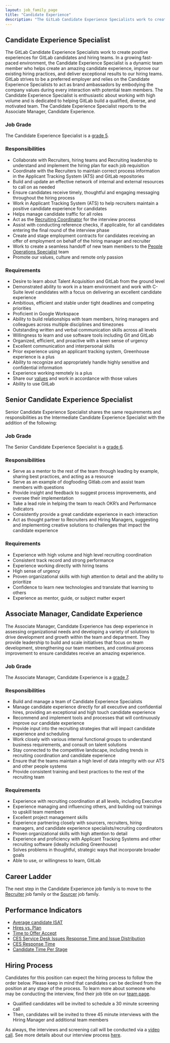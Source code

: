 ```yaml
---
layout: job_family_page
title: "Candidate Experience"
description: "The GitLab Candidate Experience Specialists work to create positive experiences for GitLab candidates and hiring teams."
---
```


## Candidate Experience Specialist

The GitLab Candidate Experience Specialists work to create positive experiences for GitLab candidates and hiring teams. In a growing fast-paced environment, the Candidate Experience Specialist is a dynamic team member who helps create an amazing candidate experience, improve our existing hiring practices, and deliver exceptional results to our hiring teams. GitLab strives to be a preferred employer and relies on the Candidate Experience Specialists to act as brand ambassadors by embodying the company values during every interaction with potential team members. The Candidate Experience Specialist is enthusiastic about working with high volume and is dedicated to helping GitLab build a qualified, diverse, and motivated team. The Candidate Experience Specialist reports to the Associate Manager, Candidate Experience.

### Job Grade

The Candidate Experience Specialist is a [grade 5](/handbook/total-rewards/compensation/compensation-calculator/#gitlab-job-grades).

### Responsibilities

* Collaborate with Recruiters, hiring teams and Recruiting leadership to understand and implement the hiring plan for each job requisition
* Coordinate with the Recruiters to maintain correct process information in the Applicant Tracking System (ATS) and GitLab repositories
* Build and update an effective network of internal and external resources to call on as needed
* Ensure candidates receive timely, thoughtful and engaging messaging throughout the hiring process
* Work in Applicant Tracking System (ATS) to help recruiters maintain a positive candidate experience for candidates
* Helps manage candidate traffic for all roles
* Act as the [Recruiting Coordinator](https://about.gitlab.com/handbook/hiring/talent-acquisition-framework/coordinator/) for the interview process
* Assist with conducting reference checks, if applicable, for all candidates entering the final round of the interview phase
* Create and stage employment contracts for candidates receiving an offer of employment on behalf of the hiring manager and recruiter
* Work to create a seamless handoff of new team members to the [People Operations Specialist](https://about.gitlab.com/job-families/people-ops/people-operations/) team
* Promote our values, culture and remote only passion

### Requirements

* Desire to learn about Talent Acquisition and GitLab from the ground level
* Demonstrated ability to work in a team environment and work with C-Suite level candidates with a focus on delivering an excellent candidate experience
* Ambitious, efficient and stable under tight deadlines and competing priorities
* Proficient in Google Workspace
* Ability to build relationships with team members, hiring managers and colleagues across multiple disciplines and timezones
* Outstanding written and verbal communication skills across all levels
* Willingness to learn and use software tools including Git and GitLab
* Organized, efficient, and proactive with a keen sense of urgency
* Excellent communication and interpersonal skills
* Prior experience using an applicant tracking system, Greenhouse experience is a plus
* Ability to recognize and appropriately handle highly sensitive and confidential information
* Experience working remotely is a plus
* Share our [values](/handbook/values/) and work in accordance with those values
* Ability to use GitLab

## Senior Candidate Experience Specialist

Senior Candidate Experience Specialist shares the same requirements and responsibilities as the Intermediate Candidate Experience Specialist with the addition of the following:

### Job Grade

The Senior Candidate Experience Specialist is a [grade 6](/handbook/total-rewards/compensation/compensation-calculator/#gitlab-job-grades).

### Responsibilities

* Serve as a mentor to the rest of the team through leading by example, sharing best practices, and acting as a resource
* Serve as an example of dogfooding Gitlab.com and assist team members with questions
* Provide insight and feedback to suggest process improvements, and oversee their implementation
* Take a lead role in helping the team to reach OKR’s and Performance Indicators
* Consistently provide a great candidate experience in each interaction
* Act as thought partner to Recruiters and Hiring Managers, suggesting and implementing creative solutions to challenges that impact the candidate experience

### Requirements

* Experience with high volume and high level recruiting coordination
* Consistent track record and strong performance
* Experience working directly with hiring teams
* High sense of urgency
* Proven organizational skills with high attention to detail and the ability to prioritize
* Confidence to learn new technologies and translate that learning to others
* Experience as mentor, guide, or subject matter expert

## Associate Manager, Candidate Experience

The Associate Manager, Candidate Experience has deep experience in assessing organizational needs and developing a variety of solutions to drive development and growth within the team and department. They provide leadership to build and scale initiatives that focus on team development, strengthening our team members, and continual process improvement to ensure candidates receive an amazing experience.

### Job Grade

The Associate Manager, Candidate Experience is a [grade 7](/handbook/total-rewards/compensation/compensation-calculator/#gitlab-job-grades).

### Responsibilities

* Build and manage a team of Candidate Experience Specialists
* Manage candidate experience directly for all executive and confidential hires, providing an exceptional and high touch candidate experience
* Recommend and implement tools and processes that will continuously improve our candidate experience
* Provide input into the recruiting strategies that will impact candidate experience and scheduling
* Work closely with various internal functional groups to understand business requirements, and consult on talent solutions
* Stay connected to the competitive landscape, including trends in recruiting coordination and candidate experience
* Ensure that the teams maintain a high level of data integrity with our ATS and other people systems
* Provide consistent training and best practices to the rest of the recruiting team


### Requirements

* Experience with recruiting coordination at all levels, including Executive
* Experience managing and influencing others, and building out trainings to upskill team members
* Excellent project management skills
* Experience partnering closely with sourcers, recruiters, hiring managers, and candidate experience specialists/recruiting coordinators
* Proven organizational skills with high attention to detail
* Experience and proficiency with Applicant Tracking Systems and other recruiting software (ideally including Greenhouse)
* Solves problems in thoughtful, strategic ways that incorporate broader goals
* Able to use, or willingness to learn, GitLab


## Career Ladder

The next step in the Candidate Experience job family is to move to the [Recruiter](/job-families/people-ops/recruiter/) job family or the [Sourcer](https://about.gitlab.com/job-families/people-ops/recruiting-sourcer/) job family.

## Performance Indicators

*   [Average candidate ISAT](/handbook/hiring/metrics/#interviewee-satisfaction-isat)
*   [Hires vs. Plan](/handbook/hiring/metrics/#hires-vs-plan)
*   [Time to Offer Accept](/handbook/hiring/metrics/#time-to-offer-accept-days)
*   [CES Service Desk Issues Response Time and Issue Distribution](/handbook/hiring/metrics/#ces-service-desk-metrics)
*   [CES Response Time](/handbook/hiring/metrics/#ces-service-desk-metrics)
*   [Candidate Time Per Stage](/handbook/hiring/performance_indicators/#candidate-time-per-stage)

## Hiring Process

Candidates for this position can expect the hiring process to follow the order below. Please keep in mind that candidates can be declined from the position at any stage of the process. To learn more about someone who may be conducting the interview, find their job title on our [team page](https://about.gitlab.com/company/team/).

   * Qualified candidates will be invited to schedule a 30 minute screening call
   * Then, candidates will be invited to three 45 minute interviews with the Hiring Manager and additional team members

As always, the interviews and screening call will be conducted via a [video call](https://about.gitlab.com/handbook/communication/#video-calls). See more details about our interview process [here](https://about.gitlab.com/handbook/hiring/interviewing/).
